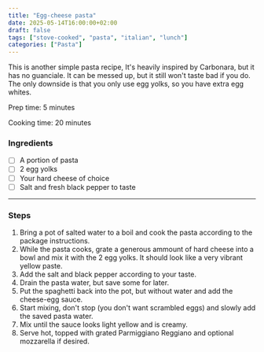 ```yaml
---
title: "Egg-cheese pasta"
date: 2025-05-14T16:00:00+02:00
draft: false
tags: ["stove-cooked", "pasta", "italian", "lunch"]
categories: ["Pasta"]
---
```


This is another simple pasta recipe, It's heavily inspired by Carbonara, but it has no guanciale. It can be messed up, but it still won't taste bad if you do. The only downside is that you only use egg yolks, so you have extra egg whites.

<div class="recipe" id="recipe">
Prep time: 5 minutes

Cooking time: 20 minutes

### Ingredients
- [ ] A portion of pasta
- [ ] 2 egg yolks
- [ ] Your hard cheese of choice
- [ ] Salt and fresh black pepper to taste
<hr>

### Steps
1. Bring a pot of salted water to a boil and cook the pasta according to the package instructions.
2. While the pasta cooks, grate a generous ammount of hard cheese into a bowl and mix it with the 2 egg yolks. It should look like a very vibrant yellow paste.
3. Add the salt and black pepper according to your taste.
4. Drain the pasta water, but save some for later.
5. Put the spaghetti back into the pot, but without water and add the cheese-egg sauce.
6. Start mixing, don't stop (you don't want scrambled eggs) and slowly add the saved pasta water.
7. Mix until the sauce looks light yellow and is creamy.
5. Serve hot, topped with grated Parmiggiano Reggiano and optional mozzarella if desired.
</div>

